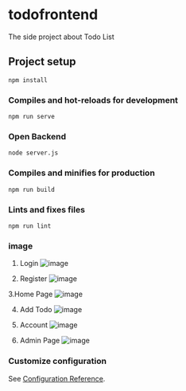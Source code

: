 # todofrontend
The side project about Todo List
## Project setup
```
npm install
```

### Compiles and hot-reloads for development
```
npm run serve
```

### Open Backend
```
node server.js
```

### Compiles and minifies for production
```
npm run build
```

### Lints and fixes files
```
npm run lint
```
### image
1. Login
![image](https://github.com/LuluLee0117/Todolist/assets/88627831/19d11261-b33c-409b-93fc-cb10fe11e0a2)

2. Register
![image](https://github.com/LuluLee0117/Todolist/assets/88627831/bb958ce7-381e-4cea-afe1-d58194c8b212)

3.Home Page
![image](https://github.com/LuluLee0117/Todolist/assets/88627831/52aeff23-4ef3-4f6b-bd3d-7377be4970ff)

4. Add Todo
![image](https://github.com/LuluLee0117/Todolist/assets/88627831/03a02476-25ce-404d-bd68-94a1e9c294ce)

5. Account
![image](https://github.com/LuluLee0117/Todolist/assets/88627831/46bd8646-0b7f-4483-bec0-b56cc09b1ebb)

6. Admin Page
![image](https://github.com/LuluLee0117/Todolist/assets/88627831/4f893518-8fae-4305-a660-6662d1f0dce5)




### Customize configuration
See [Configuration Reference](https://cli.vuejs.org/config/).
